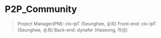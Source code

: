 # P2P_Community

> Project Manager(PM): clo-lpT (Seunghee, 승희)
> Front-end: clo-lpT (Seunghee, 승희)
> Back-end: dynafer (Haseong, 하성)